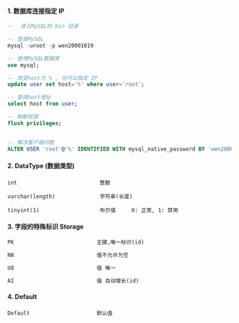 #### 1. 数据库连接指定 IP

```sql
--  进入MySQL的 bin 目录

-- 登录MySQL
mysql -uroot -p wen20001019

-- 使用MySQL数据库
use mysql;

-- 改变host为 % , 也可以指定 IP
update user set host='%' where user='root';

-- 查询host地址
select host from user;

-- 刷新权限
flush privileges;


-- 解决客户端问题
ALTER USER 'root'@'%' IDENTIFIED WITH mysql_native_password BY 'wen20001019';
```

#### 2. DataType (数据类型)

```
int                          整数

varchar(length)              字符串(长度)

tinyint(1)                   布尔值     0: 正常, 1: 禁用
```

#### 3. 字段的特殊标识 Storage

```txt
PK                          主键,唯一标识(id)

NN                          值不允许为空

UQ                          值 唯一

AI                          值 自动增长(id)
```

#### 4. Default

```
Default                     默认值
```
